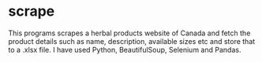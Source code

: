 # scrape

This programs scrapes a herbal products website of Canada and fetch the product details such as name, 
description, available sizes etc and store that to a .xlsx file. I have used Python, BeautifulSoup, Selenium and Pandas.
